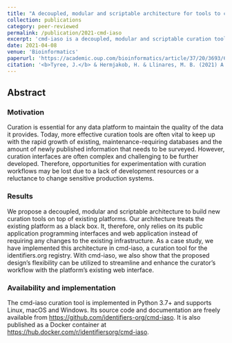 ```yaml
---
title: "A decoupled, modular and scriptable architecture for tools to curate data platforms"
collection: publications
category: peer-reviewed
permalink: /publication/2021-cmd-iaso
excerpt: 'cmd-iaso is a decoupled, modular and scriptable curation tool built on top of the existing identifiers.org platform.'
date: 2021-04-08
venue: 'Bioinformatics'
paperurl: 'https://academic.oup.com/bioinformatics/article/37/20/3693/6217357'
citation: '<b>Tyree, J.</b> & Hermjakob, H. & Llinares, M. B. (2021) A decoupled, modular and scriptable architecture for tools to curate data platforms. <i>Bioinformatics</i>. btab233. Available from: <a href="https://doi.org/10.1093/bioinformatics/btab233">doi:10.1093/bioinformatics/btab233</a>.'
---
```


## Abstract

### Motivation
Curation is essential for any data platform to maintain the quality of the data it provides. Today, more effective curation tools are often vital to keep up with the rapid growth of existing, maintenance-requiring databases and the amount of newly published information that needs to be surveyed. However, curation interfaces are often complex and challenging to be further developed. Therefore, opportunities for experimentation with curation workflows may be lost due to a lack of development resources or a reluctance to change sensitive production systems.

### Results
We propose a decoupled, modular and scriptable architecture to build new curation tools on top of existing platforms. Our architecture treats the existing platform as a black box. It, therefore, only relies on its public application programming interfaces and web application instead of requiring any changes to the existing infrastructure. As a case study, we have implemented this architecture in cmd-iaso, a curation tool for the identifiers.org registry. With cmd-iaso, we also show that the proposed design’s flexibility can be utilized to streamline and enhance the curator’s workflow with the platform’s existing web interface.

### Availability and implementation
The cmd-iaso curation tool is implemented in Python 3.7+ and supports Linux, macOS and Windows. Its source code and documentation are freely available from <https://github.com/identifiers-org/cmd-iaso>. It is also published as a Docker container at <https://hub.docker.com/r/identifiersorg/cmd-iaso>.
